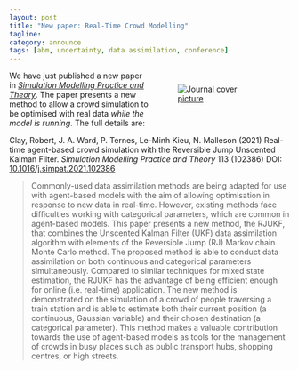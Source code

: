 ```yaml
---
layout: post
title: "New paper: Real-Time Crowd Modelling"
tagline:
category: announce
tags: [abm, uncertainty, data assimilation, conference]
---
```


<!-- # Quantifying the uncertainty in agent-based models (aka what the \*$&^% is going on in my model and why?) -->

<figure style="float:right; width:30%; padding:10px;" >
<a href="https://www.sciencedirect.com/journal/simulation-modelling-practice-and-theory"><img src="https://ars.els-cdn.com/content/image/1-s2.0-S1569190X21X00056-cov200h.gif" alt="Journal cover picture" /></a>
</figure>

We have just published a new paper in [_Simulation Modelling Practice and Theory_](www.elsevier.com/locate/simpat). The paper presents a new method to allow a crowd simulation to be optimised with real data _while the model is running_. The full details are:


Clay, Robert, J. A. Ward, P. Ternes, Le-Minh Kieu, N. Malleson (2021) Real-time agent-based crowd simulation with the Reversible Jump Unscented Kalman Filter. _Simulation Modelling Practice and Theory_ 113 (102386) DOI: [10.1016/j.simpat.2021.102386](https://doi.org/10.1016/j.simpat.2021.102386)

<blockquote>
Commonly-used data assimilation methods are being adapted for use with agent-based models with the aim of allowing optimisation in response to new data in real-time. However, existing methods face difficulties working with categorical parameters, which are common in agent-based models. This paper presents a new method, the RJUKF, that combines the Unscented Kalman Filter (UKF) data assimilation algorithm with elements of the Reversible Jump (RJ) Markov chain Monte Carlo method. The proposed method is able to conduct data assimilation on both continuous and categorical parameters simultaneously. Compared to similar techniques for mixed state estimation, the RJUKF has the advantage of being efficient enough for online (i.e. real-time) application. The new method is demonstrated on the simulation of a crowd of people traversing a train station and is able to estimate both their current position (a continuous, Gaussian variable) and their chosen destination (a categorical parameter). This method makes a valuable contribution towards the use of agent-based models as tools for the management of crowds in busy places such as public transport hubs, shopping centres, or high streets.
</blockquote>

